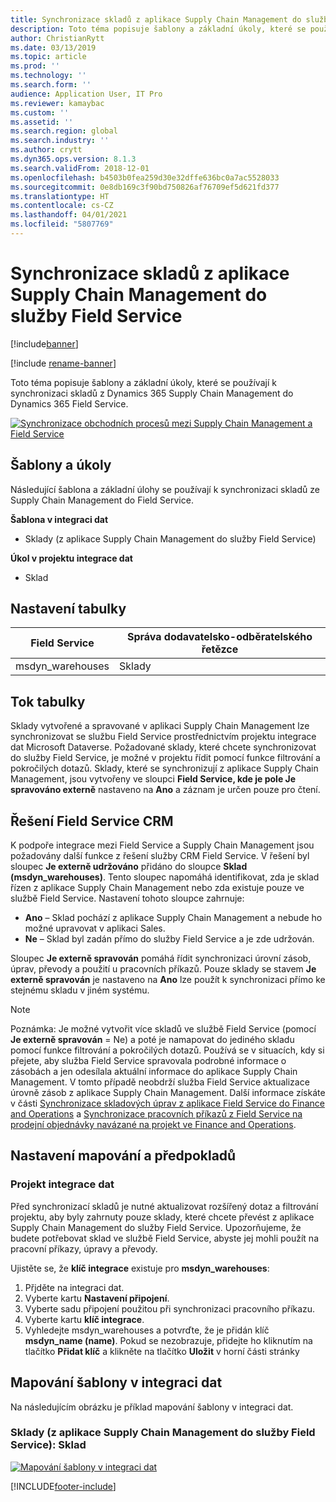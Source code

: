 ```yaml
---
title: Synchronizace skladů z aplikace Supply Chain Management do služby Field Service
description: Toto téma popisuje šablony a základní úkoly, které se používají k synchronizaci skladů z Dynamics 365 Supply Chain Management do Dynamics 365 Field Service.
author: ChristianRytt
ms.date: 03/13/2019
ms.topic: article
ms.prod: ''
ms.technology: ''
ms.search.form: ''
audience: Application User, IT Pro
ms.reviewer: kamaybac
ms.custom: ''
ms.assetid: ''
ms.search.region: global
ms.search.industry: ''
ms.author: crytt
ms.dyn365.ops.version: 8.1.3
ms.search.validFrom: 2018-12-01
ms.openlocfilehash: b4503b0fea259d30e32dffe636bc0a7ac5528033
ms.sourcegitcommit: 0e8db169c3f90bd750826af76709ef5d621fd377
ms.translationtype: HT
ms.contentlocale: cs-CZ
ms.lasthandoff: 04/01/2021
ms.locfileid: "5807769"
---
```

# <a name="synchronize-warehouses-from-supply-chain-management-to-field-service"></a>Synchronizace skladů z aplikace Supply Chain Management do služby Field Service

[!include[banner](../includes/banner.md)]

[!include [rename-banner](~/includes/cc-data-platform-banner.md)]

Toto téma popisuje šablony a základní úkoly, které se používají k synchronizaci skladů z Dynamics 365 Supply Chain Management do Dynamics 365 Field Service.

[![Synchronizace obchodních procesů mezi Supply Chain Management a Field Service](./media/FSWarehouseOW.png)](./media/FSWarehouseOW.png)

## <a name="templates-and-tasks"></a>Šablony a úkoly
Následující šablona a základní úlohy se používají k synchronizaci skladů ze Supply Chain Management do Field Service.

**Šablona v integraci dat**
- Sklady (z aplikace Supply Chain Management do služby Field Service)

**Úkol v projektu integrace dat**
- Sklad

## <a name="table-set"></a>Nastavení tabulky
| Field Service    | Správa dodavatelsko-odběratelského řetězce                 |
|------------------|----------------------------------------|
| msdyn_warehouses | Sklady                             |

## <a name="table-flow"></a>Tok tabulky
Sklady vytvořené a spravované v aplikaci Supply Chain Management lze synchronizovat se službu Field Service prostřednictvím projektu integrace dat Microsoft Dataverse. Požadované sklady, které chcete synchronizovat do služby Field Service, je možné v projektu řídit pomocí funkce filtrování a pokročilých dotazů. Sklady, které se synchronizují z aplikace Supply Chain Management, jsou vytvořeny ve sloupci **Field Service, kde je pole Je spravováno externě** nastaveno na **Ano** a záznam je určen pouze pro čtení.

## <a name="field-service-crm-solution"></a>Řešení Field Service CRM
K podpoře integrace mezi Field Service a Supply Chain Management jsou požadovány další funkce z řešení služby CRM Field Service. V řešení byl sloupec **Je externě udržováno** přidáno do sloupce **Sklad (msdyn_warehouses)**. Tento sloupec napomáhá identifikovat, zda je sklad řízen z aplikace Supply Chain Management nebo zda existuje pouze ve službě Field Service. Nastavení tohoto sloupce zahrnuje:
- **Ano** – Sklad pochází z aplikace Supply Chain Management a nebude ho možné upravovat v aplikaci Sales.
- **Ne** – Sklad byl zadán přímo do služby Field Service a je zde udržován.

Sloupec **Je externě spravován** pomáhá řídit synchronizaci úrovní zásob, úprav, převody a použití u pracovních příkazů. Pouze sklady se stavem **Je externě spravován** je nastaveno na **Ano** lze použít k synchronizaci přímo ke stejnému skladu v jiném systému. 

> [!NOTE]
> Poznámka: Je možné vytvořit více skladů ve službě Field Service (pomocí **Je externě spravován** = Ne) a poté je namapovat do jediného skladu pomocí funkce filtrování a pokročilých dotazů. Používá se v situacích, kdy si přejete, aby služba Field Service spravovala podrobné informace o zásobách a jen odesílala aktuální informace do aplikace Supply Chain Management. V tomto případě neobdrží služba Field Service aktualizace úrovně zásob z aplikace Supply Chain Management. Další informace získáte v části [Synchronizace skladových úprav z aplikace Field Service do Finance and Operations](https://docs.microsoft.com/dynamics365/unified-operations/supply-chain/sales-marketing/synchronize-inventory-adjustments) a [Synchronizace pracovních příkazů z Field Service na prodejní objednávky navázané na projekt ve Finance and Operations](https://docs.microsoft.com/dynamics365/unified-operations/supply-chain/sales-marketing/field-service-work-order).

## <a name="prerequisites-and-mapping-setup"></a>Nastavení mapování a předpokladů
### <a name="data-integration-project"></a>Projekt integrace dat
Před synchronizací skladů je nutné aktualizovat rozšířený dotaz a filtrování projektu, aby byly zahrnuty pouze sklady, které chcete převést z aplikace Supply Chain Management do služby Field Service. Upozorňujeme, že budete potřebovat sklad ve službě Field Service, abyste jej mohli použít na pracovní příkazy, úpravy a převody.  

Ujistěte se, že **klíč integrace** existuje pro **msdyn_warehouses**:
1. Přjděte na integraci dat.
2. Vyberte kartu **Nastavení připojení**.
3. Vyberte sadu připojení použitou při synchronizaci pracovního příkazu.
4. Vyberte kartu **klíč integrace**.
5. Vyhledejte msdyn_warehouses a potvrďte, že je přidán klíč **msdyn_name (name)**. Pokud se nezobrazuje, přidejte ho kliknutím na tlačítko **Přidat klíč** a klikněte na tlačítko **Uložit** v horní části stránky

## <a name="template-mapping-in-data-integration"></a>Mapování šablony v integraci dat

Na následujícím obrázku je příklad mapování šablony v integraci dat.

### <a name="warehouses-supply-chain-management-to-field-service-warehouse"></a>Sklady (z aplikace Supply Chain Management do služby Field Service): Sklad

[![Mapování šablony v integraci dat](./media/Warehouse1.png)](./media/Warehouse1.png)


[!INCLUDE[footer-include](../../includes/footer-banner.md)]